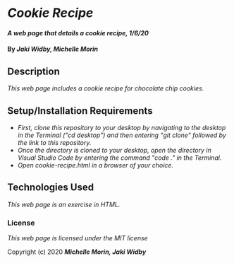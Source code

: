 # _Cookie Recipe_

#### _A web page that details a cookie recipe, 1/6/20_

#### By _**Jaki Widby, Michelle Morin**_

## Description

_This web page includes a cookie recipe for chocolate chip cookies._

## Setup/Installation Requirements

* _First, clone this repository to your desktop by navigating to the desktop in the Terminal ("cd desktop") and then entering "git clone" followed by the link to this repository._
* _Once the directory is cloned to your desktop, open the directory in Visual Studio Code by entering the command "code ." in the Terminal._
* _Open cookie-recipe.html in a browser of your choice._

## Technologies Used

_This web page is an exercise in HTML._

### License

*This web page is licensed under the MIT license*

Copyright (c) 2020 **_Michelle Morin, Jaki Widby_**